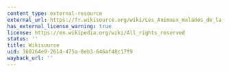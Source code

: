 ```yaml
---
content_type: external-resource
external_url: https://fr.wikisource.org/wiki/Les_Animaux_malades_de_la_peste
has_external_license_warning: true
license: https://en.wikipedia.org/wiki/All_rights_reserved
status: ''
title: Wikisource
uid: 360164e9-2614-475a-8eb3-646af48c17f9
wayback_url: ''
---
```

